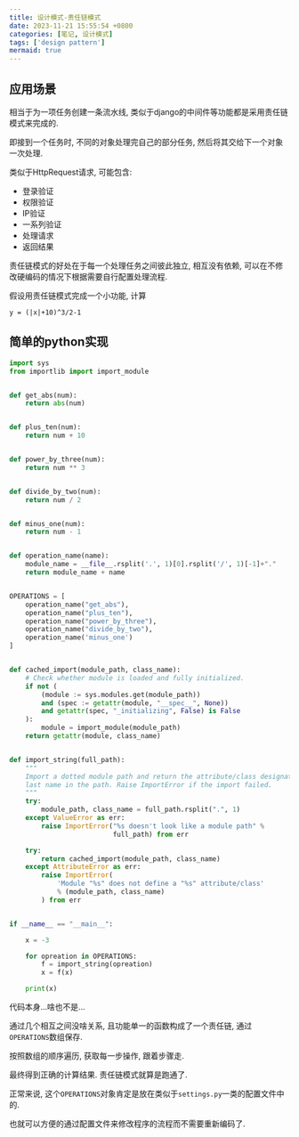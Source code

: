 ```yaml
---
title: 设计模式-责任链模式
date: 2023-11-21 15:55:54 +0800
categories: [笔记, 设计模式]
tags: ['design pattern']
mermaid: true
---
```


## 应用场景

相当于为一项任务创建一条流水线, 类似于django的中间件等功能都是采用责任链模式来完成的.

即接到一个任务时, 不同的对象处理完自己的部分任务, 然后将其交给下一个对象一次处理.

类似于HttpRequest请求, 可能包含:

* 登录验证
* 权限验证
* IP验证
* 一系列验证
* 处理请求
* 返回结果

责任链模式的好处在于每一个处理任务之间彼此独立, 相互没有依赖, 可以在不修改硬编码的情况下根据需要自行配置处理流程.

假设用责任链模式完成一个小功能, 计算

```text
y = (|x|+10)^3/2-1
```

## 简单的python实现

```python
import sys
from importlib import import_module


def get_abs(num):
    return abs(num)


def plus_ten(num):
    return num + 10


def power_by_three(num):
    return num ** 3


def divide_by_two(num):
    return num / 2


def minus_one(num):
    return num - 1


def operation_name(name):
    module_name = __file__.rsplit('.', 1)[0].rsplit('/', 1)[-1]+"."
    return module_name + name


OPERATIONS = [
    operation_name("get_abs"),
    operation_name("plus_ten"),
    operation_name("power_by_three"),
    operation_name("divide_by_two"),
    operation_name('minus_one')
]


def cached_import(module_path, class_name):
    # Check whether module is loaded and fully initialized.
    if not (
        (module := sys.modules.get(module_path))
        and (spec := getattr(module, "__spec__", None))
        and getattr(spec, "_initializing", False) is False
    ):
        module = import_module(module_path)
    return getattr(module, class_name)


def import_string(full_path):
    """
    Import a dotted module path and return the attribute/class designated by the
    last name in the path. Raise ImportError if the import failed.
    """
    try:
        module_path, class_name = full_path.rsplit(".", 1)
    except ValueError as err:
        raise ImportError("%s doesn't look like a module path" %
                          full_path) from err

    try:
        return cached_import(module_path, class_name)
    except AttributeError as err:
        raise ImportError(
            'Module "%s" does not define a "%s" attribute/class'
            % (module_path, class_name)
        ) from err


if __name__ == "__main__":

    x = -3

    for opreation in OPERATIONS:
        f = import_string(opreation)
        x = f(x)

    print(x)
```

代码本身...啥也不是...

通过几个相互之间没啥关系, 且功能单一的函数构成了一个责任链, 通过`OPERATIONS`数组保存.

按照数组的顺序遍历, 获取每一步操作, 跟着步骤走.

最终得到正确的计算结果. 责任链模式就算是跑通了.

正常来说, 这个`OPERATIONS`对象肯定是放在类似于`settings.py`一类的配置文件中的.

也就可以方便的通过配置文件来修改程序的流程而不需要重新编码了.
